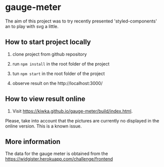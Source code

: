 # gauge-meter

The aim of this project was to try recently presented 'styled-components' an to play with svg a little.

## How to start project locally
1) clone project from github repository

2) run `npm install` in the root folder of the project

3) tun `npm start` in the root folder of the project

4) observe result on the http://localhost:3000/

## How to view result online
1) Visit https://kiwka.github.io/gauge-meter/build/index.html.

Please, take into account that the pictures are currently no displayed in the online version. This is a known issue.

## More information
The data for the gauge meter is obtained from the https://widgister.herokuapp.com/challenge/frontend
